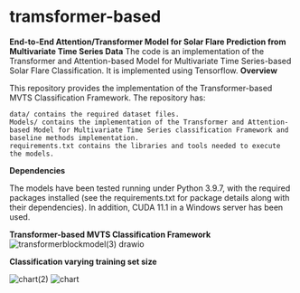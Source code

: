 # tramsformer-based
**End-to-End Attention/Transformer Model for Solar Flare Prediction from Multivariate Time Series Data**
The code is an implementation of the Transformer and Attention-based Model for Multivariate Time Series-based Solar Flare Classification. It is implemented using Tensorflow.
**Overview**

This repository provides the implementation of the Transformer-based MVTS Classification Framework. The repository has:

    data/ contains the required dataset files.
    Models/ contains the implementation of the Transformer and Attention-based Model for Multivariate Time Series classification Framework and baseline methods implementation.
    requirements.txt contains the libraries and tools needed to execute the models.

    
  **Dependencies**
  
The models have been tested running under Python 3.9.7, with the required packages installed (see the requirements.txt for package details along with their dependencies). In addition, CUDA 11.1 in a Windows server has been used. 

**Transformer-based MVTS Classification Framework**
![transformerblockmodel(3) drawio](https://github.com/Kalshammari/tramsformer-based/assets/100083721/646ec803-0f73-42d9-afc5-475829bb29c4)


**Classification varying training set size**

![chart(2)](https://github.com/Kalshammari/MVTSFeatureSelection/assets/100083721/ec363a45-5f72-4ca7-8591-92495d3928fe)
![chart](https://github.com/Kalshammari/MVTSFeatureSelection/assets/100083721/d3e925e1-a0ac-408f-8a06-f6859d9bef5e)
